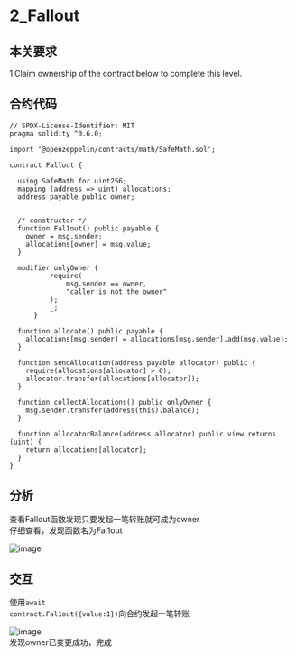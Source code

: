 2_Fallout
=
本关要求
--

  1.Claim ownership of the contract below to complete this level.  

合约代码
--

    // SPDX-License-Identifier: MIT
    pragma solidity ^0.6.0;

    import '@openzeppelin/contracts/math/SafeMath.sol';

    contract Fallout {

      using SafeMath for uint256;
      mapping (address => uint) allocations;
      address payable public owner;


      /* constructor */
      function Fal1out() public payable {
        owner = msg.sender;
        allocations[owner] = msg.value;
      }

      modifier onlyOwner {
              require(
                  msg.sender == owner,
                  "caller is not the owner"
              );
              _;
          }

      function allocate() public payable {
        allocations[msg.sender] = allocations[msg.sender].add(msg.value);
      }

      function sendAllocation(address payable allocator) public {
        require(allocations[allocator] > 0);
        allocator.transfer(allocations[allocator]);
      }

      function collectAllocations() public onlyOwner {
        msg.sender.transfer(address(this).balance);
      }

      function allocatorBalance(address allocator) public view returns (uint) {
        return allocations[allocator];
      }
    }  
分析
--

查看Fallout函数发现只要发起一笔转账就可成为owner  
仔细查看，发现函数名为Fal1out  
  
![image](https://user-images.githubusercontent.com/35074461/195491345-86bf325e-ddad-4c12-9906-42947ee0706d.png)  

交互
--
使用<code>await contract.Fal1out({value:1})</code>向合约发起一笔转账  
  
![image](https://user-images.githubusercontent.com/35074461/195491851-45426f58-a906-4346-b086-68f392d9a6b4.png)  
发现owner已变更成功，完成

    
